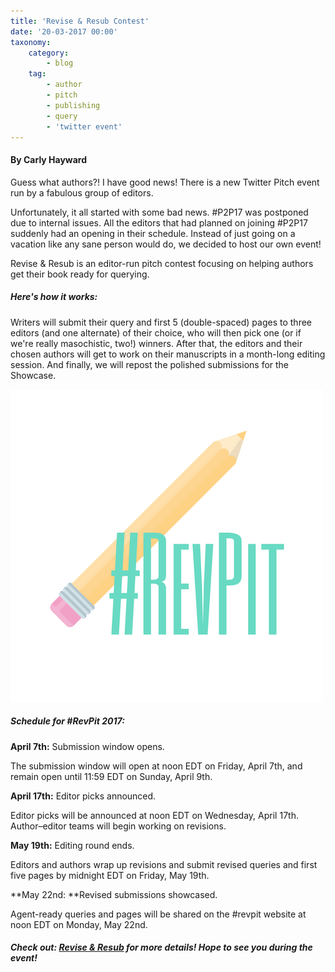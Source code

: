 ```yaml
---
title: 'Revise & Resub Contest'
date: '20-03-2017 00:00'
taxonomy:
    category:
        - blog
    tag:
        - author
        - pitch
        - publishing
        - query
        - 'twitter event'
---
```


#### By Carly Hayward

Guess what authors?! I have good news! There is a new Twitter Pitch event run by a fabulous group of editors.

Unfortunately, it all started with some bad news. #P2P17 was postponed due to internal issues. All the editors that had planned on joining #P2P17 suddenly had an opening in their schedule. Instead of just going on a vacation like any sane person would do, we decided to host our own event!

Revise & Resub is an editor-run pitch contest focusing on helping authors get their book ready for querying.

##### Here's how it works:

Writers will submit their query and first 5 (double-spaced) pages to three editors (and one alternate) of their choice, who will then pick one (or if we're really masochistic, two!) winners. After that, the editors and their chosen authors will get to work on their manuscripts in a month-long editing session. And finally, we will repost the polished submissions for the Showcase.

![](RevPit_hashtag_logo.png?cropResize=200,200)

##### Schedule for #RevPit 2017:

**April 7th:** Submission window opens.

The submission window will open at noon EDT on Friday, April 7th, and remain open until 11:59 EDT on Sunday, April 9th.

**April 17th:** Editor picks announced.

Editor picks will be announced at noon EDT on Wednesday, April 17th. Author–editor teams will begin working on revisions.

**May 19th:** Editing round ends.

Editors and authors wrap up revisions and submit revised queries and first five pages by midnight EDT on Friday, May 19th.

**May 22nd: **Revised submissions showcased.

Agent-ready queries and pages will be shared on the #revpit website at noon EDT on Monday, May 22nd.

##### Check out: [Revise & Resub](http://reviseresub.com/?target=_blank) for more details! Hope to see you during the event!